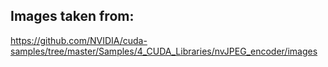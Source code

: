 ## Images taken from: 
https://github.com/NVIDIA/cuda-samples/tree/master/Samples/4_CUDA_Libraries/nvJPEG_encoder/images